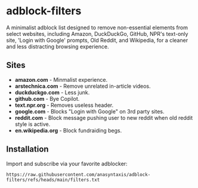 # adblock-filters
A minimalist adblock list designed to remove non-essential elements from select websites, including Amazon, DuckDuckGo, GitHub, NPR's text-only site, 'Login with Google' prompts, Old Reddit, and Wikipedia, for a cleaner and less distracting browsing experience. 

## Sites
- **amazon.com** - Minmalist experience.
- **arstechnica.com** - Remove unrelated in-article videos.
- **duckduckgo.com** - Less junk.
- **github.com** - Bye Copilot.
- **text.npr.org** - Removes useless header.
- **google.com** - Blocks "Login with Google" on 3rd party sites.
- **reddit.com** - Block message pushing user to new reddit when old reddit style is active.
- **en.wikipedia.org** - Block fundraiding begs.

## Installation
Import and subscribe via your favorite adblocker:
```
https://raw.githubusercontent.com/anasyntaxis/adblock-filters/refs/heads/main/filters.txt
```

